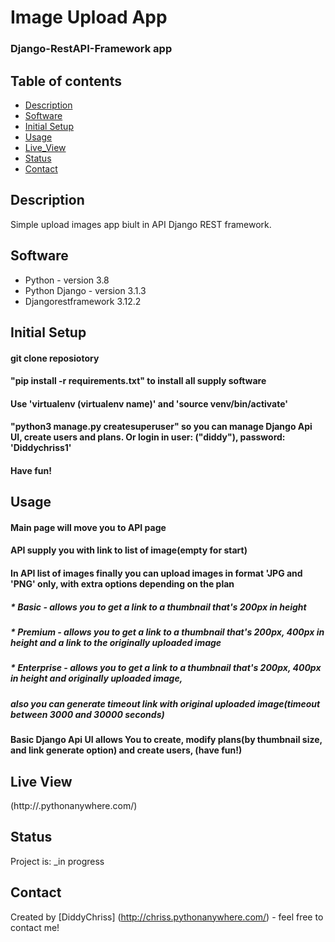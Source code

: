 # Image Upload App
### Django-RestAPI-Framework app

## Table of contents
* [Description](#description)
* [Software](#software)
* [Initial Setup](#initial-setup)
* [Usage](#usage)
* [Live_View](#live-View)
* [Status](#status)
* [Contact](#contact)

## Description
Simple upload images app biult in API Django REST framework.

## Software
* Python - version 3.8
* Python Django - version 3.1.3
* Djangorestframework 3.12.2

## Initial Setup
#### git clone reposiotory
#### "pip install -r requirements.txt" to install all supply software
#### Use 'virtualenv (virtualenv name)' and 'source venv/bin/activate'
#### "python3 manage.py createsuperuser" so you can manage Django Api UI, create users and plans. Or login in user: ("diddy"), password: 'Diddychriss1'
#### Have fun!



## Usage
#### Main page will move you to API page
#### API supply you with link to list of image(empty for start)
#### In API list of images finally you can upload images in format 'JPG and 'PNG' only, with extra options depending on the plan
##### * Basic - allows you to get a link to a thumbnail that's 200px in height
##### * Premium - allows you to get a link to a thumbnail that's 200px, 400px in height and a link to the originally uploaded image
##### * Enterprise - allows you to get a link to a thumbnail that's 200px, 400px in height and originally uploaded image,
#####   also you can generate timeout link with original uploaded image(timeout between 3000 and 30000 seconds)
#### Basic Django Api UI allows You to create, modify plans(by thumbnail size, and link generate option) and create users, (have fun!)


## Live View
(http://.pythonanywhere.com/) 

## Status
Project is: _in progress

## Contact
Created by [DiddyChriss] (http://chriss.pythonanywhere.com/) - feel free to contact me!


